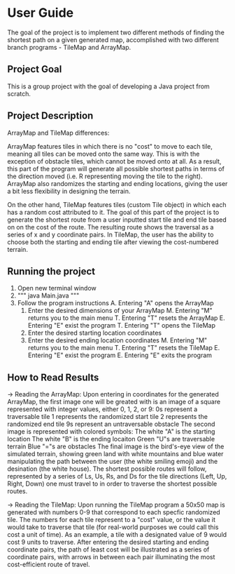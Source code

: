 # User Guide
The goal of the project is to implement two different methods of finding the shortest path on a 
given generated map, accomplished with two different branch programs - TileMap and ArrayMap.

## Project Goal
This is a group project with the goal of developing a Java project from scratch.

## Project Description
ArrayMap and TileMap differences:

ArrayMap features tiles in which there is no "cost" to move to each tile, meaning all tiles can 
be moved onto the same way. This is with the exception of obstacle tiles, which cannot be moved 
onto at all. As a result, this part of the program will generate all possible shortest paths in 
terms of the direction moved (i.e. R representing moving the tile to the right). ArrayMap also 
randomizes the starting and ending locations, giving the user a bit less flexibility in designing
the terrain.

On the other hand, TileMap features tiles (custom Tile object) in which each has a random cost
attributed to it. The goal of this part of the project is to generate the shortest route from a
user inputted start tile and end tile based on on the cost of the route. The resulting route
shows the traversal as a series of x and y coordinate pairs. In TileMap, the user has the ability
to choose both the starting and ending tile after viewing the cost-numbered terrain.


## Running the project
1. Open new terminal window
2. """ java Main.java """
3. Follow the program instructions
   A. Entering "A" opens the ArrayMap
      1. Enter the desired dimensions of your ArrayMap
         M. Entering "M" returns you to the main menu
         T. Entering "T" resets the ArrayMap
         E. Entering "E" exist the program
   T. Entering "T" opens the TileMap
      1. Enter the desired starting location coordinates
      2. Enter the desired ending location coordinates
         M. Entering "M" returns you to the main menu
         T. Entering "T" resets the TileMap
         E. Entering "E" exist the program
   E. Entering "E" exits the program


## How to Read Results
-> Reading the ArrayMap: Upon entering in coordinates for the generated ArrayMap, the first
image one will be greated with is an image of a square represented with integer values,
either 0, 1, 2, or 9:
   0s represent a traversable tile
   1 represents the randomized start tile
   2 represents the randomized end tile
   9s represent an untraversable obstacle
The second image is represented with colored symbols:
   The white "A" is the starting location
   The white "B" is the ending locaiton
   Green "U"s are traversable terrain
   Blue "="s are obstacles
The final image is the bird's-eye view of the simulated terrain, showing green land with
white mountains and blue water manipulating the path between the user (the white smiling
emoji) and the desination (the white house). The shortest possible routes will follow,
represented by a series of Ls, Us, Rs, and Ds for the tile directions (Left, Up, Right, Down)
one must travel to in order to traverse the shortest possible routes.

-> Reading the TileMap: Upon running the TileMap program a 50x50 map is generated with
numbers 0-9 that correspond to each specfic randomized tile. The numbers for each tile
represent to a "cost" value, or the value it would take to traverse that tile (for
real-world purposes we could call this cost a unit of time). As an example, a tile with
a designated value of 9 would cost 9 units to traverse. After entering the desired starting
and ending coordinate pairs, the path of least cost will be illustrated as a series of
coordinate pairs, with arrows in between each pair illuminating the most cost-efficient
route of travel.
